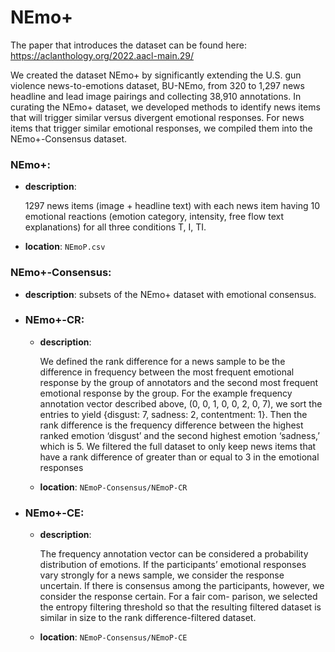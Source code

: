 # NEmo+

The paper that introduces the dataset can be found here: https://aclanthology.org/2022.aacl-main.29/

We created the dataset NEmo+ by significantly extending the U.S. gun violence
news-to-emotions dataset, BU-NEmo, from 320 to 1,297 news headline
and lead image pairings and collecting 38,910 annotations. In curating
the NEmo+ dataset, we developed methods to identify news items that
will trigger similar versus divergent emotional responses. For news
items that trigger similar emotional responses, we compiled them into
the NEmo+-Consensus dataset.

### NEmo+:
* **description**: 
  
  1297 news items (image + headline text) with each news item having 10 emotional reactions (emotion category, intensity, free flow text explanations) for all three conditions T, I, TI.
* **location**: `NEmoP.csv`
    
### NEmo+-Consensus:
* **description**: 
  subsets of the NEmo+ dataset with emotional consensus.    
  
* ### NEmo+-CR:
    * **description**:
      
      We defined the rank difference for a news sample to be the difference in frequency between the most frequent emotional response by the group of annotators and the second most frequent emotional response by the group. 
      For the example frequency annotation vector described above, (0, 0, 1, 0, 0, 2, 0, 7), we sort the entries to yield {disgust: 7, sadness: 2, contentment: 1}. Then the rank difference is the frequency difference between the highest ranked emotion ‘disgust’ and the second highest emotion ‘sadness,’ which is 5.
      We filtered the full dataset to only keep news items that have a rank difference of greater than or equal to 3 in the emotional responses
    * **location**: `NEmoP-Consensus/NEmoP-CR` 
* ### NEmo+-CE:
    * **description**:
      
      The frequency annotation vector can be considered a probability distribution of emotions. If the participants’ emotional responses vary strongly for a news sample, we consider the response uncertain. If there is consensus among the participants, however, we consider the response certain.
      For a fair com- parison, we selected the entropy filtering threshold so that the resulting filtered dataset is similar in size to the rank difference-filtered dataset.
    * **location**: `NEmoP-Consensus/NEmoP-CE`

